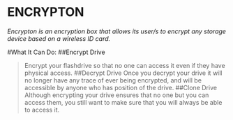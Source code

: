 # ENCRYPTON
_Encrypton is an encryption box that allows its user/s to encrypt any storage device based on a wireless ID card._



#What It Can Do:
##Encrypt Drive
> Encrypt your flashdrive so that no one can access it even if they have physical access.
##Decrypt Drive
> Once you decrypt your drive it will no longer have any trace of ever being encrypted, and will be accessible by anyone who has position of the drive.
##Clone Drive
>Although encrypting your drive ensures that no one but you can access them, you still want to make sure that you will always be able to access it.